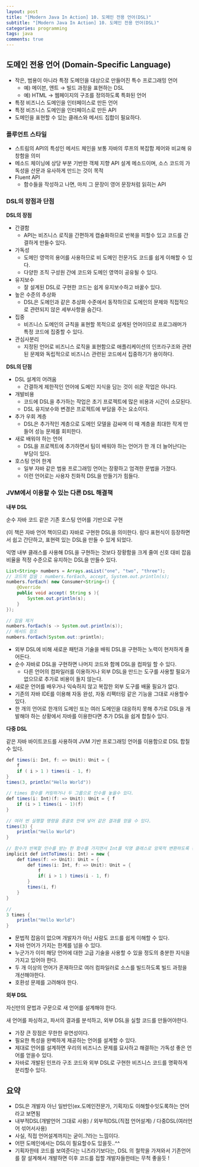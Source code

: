 ```yaml
---
layout: post
title: "[Modern Java In Action] 10. 도메인 전용 언어(DSL)"
subtitle: "[Modern Java In Action] 10. 도메인 전용 언어(DSL)"
categories: programming
tags: java
comments: true
---
```


## 도메인 전용 언어 (Domain-Specific Language)

- 작은, 범용이 아니라 특정 도메인을 대상으로 만들어진 특수 프로그래밍 언어
    - 예) 메이븐, 앤트 → 빌드 과정을 표현하는 DSL
    - 예) HTML → 웹페이지의 구조를 정의하도록 특화된 언어
- 특정 비즈니스 도메인을 인터페이스로 만든 언어
- 특정 비즈니스 도메인을 인터페이스로 만든 API
- 도메인을 표현할 수 있는 클래스와 메서드 집합이 필요하다.

### **플루언트 스타일**

- 스트림의 API의 특성인 메서드 체인을 보통 자바의 루프의 복잡함 제어와 비교해 유창함을 의미
- 메소드 체이닝에 상당 부분 기반한 객체 지향 API 설계 메소드이며, 소스 코드의 가독성을 산문과 유사하게 만드는 것이 목적
- Fluent API
    - 함수들을 작성하고 나면, 마치 그 문장이 영어 문장처럼 읽히는 API

### DSL의 장점과 단점

**DSL의 장점**

- 간결함
    - API는 비즈니스 로직을 간편하게 캡슐화하므로 반복을 피할수 있고 코드를 간결하게 만들수 있다.
- 가독성
    - 도메인 영역의 용어를 사용하므로 비 도메인 전문가도 코드를 쉽게 이해할 수 있다.
    - 다양한 조직 구성원 간에 코드와 도메인 영역이 공유될 수 있다.
- 유지보수
    - 잘 설계된 DSL로 구현한 코드는 쉽게 유지보수하고 바꿀수 있다.
- 높은 수준의 추상화
    - DSL은 도메인과 같은 추상화 수준에서 동작하므로 도메인의 문제와 직접적으로 관련되지 않은 세부사항을 숨긴다.
- 집중
    - 비즈니스 도메인의 규칙을 표현할 목적으로 설계된 언어이므로 프로그래머가 특정 코드에 집중할 수 있다.
- 관심사분리
    - 지정된 언어로 비즈니스 로직을 표현함으로 애플리케이션의 인프라구조와 관련된 문제와 독립적으로 비즈니스 관련된 코드에서 집중하기가 용이하다.

**DSL의 단점**

- DSL 설계의 어려움
    - 간결하게 제한적인 언어에 도메인 지식을 담는 것이 쉬운 작업은 아니다.
- 개발비용
    - 코드에 DSL을 추가하는 작업은 초기 프로젝트에 많은 비용과 시간이 소모된다.
    - DSL 유지보수와 변경은 프로젝트에 부담을 주는 요소이다.
- 추가 우회 계층
    - DSL은 추가적인 계층으로 도메인 모델을 감싸며 이 때 계층을 최대한 작게 만들어 성능 문제를 회피한다.
- 새로 배워야 하는 언어
    - DSL을 프로젝트에 추가하면서 팀이 배워야 하는 언어가 한 개 더 늘어난다는 부담이 있다.
- 호스팅 언어 한계
    - 일부 자바 같은 범용 프로그래밍 언어는 장황하고 엄격한 문법을 가졌다.
    - 이런 언어로는 사용자 친화적 DSL을 만들기가 힘들다.

### JVM에서 이용할 수 있는 다른 DSL 해결책

**내부 DSL**

순수 자바 코드 같은 기존 호스팅 언어를 기반으로 구현

(이 책은 자바 언어 책이므로) 자바로 구현한 DSL을 의미한다. 람다 표현식이 등장하면서 쉽고 간단하고, 표현력 있는 DSL을 만들 수 있게 되었다.

익명 내부 클래스를 사용해 DSL을 구현하는 것보다 장황함을 크게 줄여 신호 대비 잡음 비율을 적정 수준으로 유지하는 DSL을 만들수 있다.

```java
List<String> numbers = Arrays.asList("one", "two", "three");
// 코드의 잡음 : numbers.forEach, accept, System.out.println(s);
numbers.forEach( new Consumer<String>() {
    @Override
    public void accept( String s ){
        System.out.println(s);
    }
});
 
// 잡음 제거
numbers.forEach(s -> System.out.println(s));
// 메서드 참조
numbers.forEach(System.out::println);
```

- 외부 DSL에 비해 새로운 패턴과 기술을 배워 DSL을 구현하는 노력이 현저하게 줄어든다.
- 순수 자바로 DSL을 구현하면 나머지 코드와 함께 DSL을 컴파일 할 수 있다.
    - 다른 언어의 컴파일러를 이용하거나 외부 DSL을 만드는 도구를 사용할 필요가 없으므로 추가로 비용이 들지 않는다.
- 새로운 언어를 배우거나 익숙하지 않고 복잡한 외부 도구를 배울 필요가 없다.
- 기존의 자바 IDE를 이용해 자동 완성, 자동 리팩터링 같은 기능을 그대로 사용할수 있다.
- 한 개의 언어로 한개의 도메인 또는 여러 도메인을 대응하지 못해 추가로 DSL을 개발해야 하는 상황에서 자바를 이용한다면 추가 DSL을 쉽게 합칠수 있다.

**다중 DSL**

같은 자바 바이트코드를 사용하여 JVM 기반 프로그래밍 언어를 이용함으로 DSL 합칠 수 있다.

```java
def times(i: Int, f: => Unit): Unit = {
    f
    if ( i > 1 ) times(i - 1, f)
}
times(3, println("Hello World"))
 
// times 함수를 커링하거나 두 그룹으로 인수를 놓을수 있다.
def times(i: Int)(f: => Unit): Unit = { f
    if (i > 1 times(i - 1)(f)
}
 
// 여러 번 실행할 명령을 중괄호 안에 넣어 같은 결과를 얻을 수 있다.
times(3) {
    println("Hello World")
}
 
// 함수가 반복할 인수를 받는 한 함수를 가지면서 Int를 익명 클래스로 암묵적 변환하도록 정의
implicit def intToTimes(i: Int) = new {
    def times(f: => Unit): Unit = {
        def times(i: Int, f: => Unit): Unit = {
            f
            if( i > 1 ) times(i - 1, f)
        }
        times(i, f)
    }
}
 
//
3 times {
    println("Hello World")
}
```

- 문법적 잡음이 없으며 개발자가 아닌 사람도 코드를 쉽게 이해할 수 있다.
- 자바 언어가 가지는 한계를 넘을 수 있다.
- 누군가가 이미 해당 언어에 대한 고급 기술을 사용할 수 있을 정도의 충분한 지식을 가지고 있어야 한다.
- 두 개 이상의 언어가 혼재하므로 여러 컴파일러로 소스를 빌드하도록 빌드 과정을 개선해야한다.
- 호환성 문제를 고려해야 한다.

**외부 DSL**

자신만의 문법과 구문으로 새 언어를 설계해야 한다.

새 언어를 파싱하고, 파서의 결과를 분석하고, 외부 DSL을 실할 코드를 만들어야한다.

- 가장 큰 장점은 무한한 유연성이다.
- 필요한 특성을 완벽하게 제공하는 언어를 설계할 수 있다.
- 제대로 언어를 설계하면 우리의 비즈니스 문제를 묘사하고 해결하는 가독성 좋은 언어를 얻을수 있다.
- 자바로 개발된 인프라 구조 코드와 외부 DSL로 구현한 비즈니스 코드를 명확하게 분리할수 있다.

## 요약

- DSL은 개발자 아닌 일반인(ex.도메인전문가, 기획자)도 이해할수잇도록하는 언어라고 보면됨
- 내부적DSL(개발언어 그대로 사용) / 외부적DSL(직접 언어설계) / 다중DSL(여러언어 섞어서사용)
- 사실, 직접 언어설계까지는 굳이..?라는 느낌이다.
- 어떤 도메인에서는 DSL이 필요할수도 있을듯..^^
- 기획자한테 코드를 보여준다는 니즈라기보다는, DSL 의 철학을 가져와서 기존언어를 잘 설계해서 개발하면 이후 코드를 접할 개발자들한테는 무척 좋을듯 !